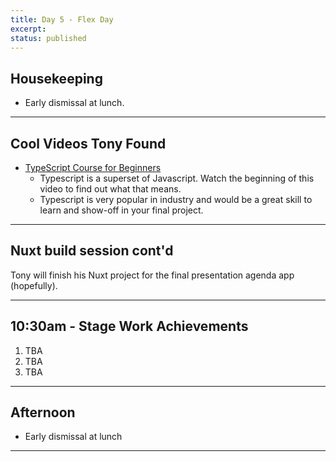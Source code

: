 ```yaml
---
title: Day 5 - Flex Day
excerpt: 
status: published
---
```


## Housekeeping
- Early dismissal at lunch.

---

## Cool Videos Tony Found
- [TypeScript Course for Beginners](https://www.youtube.com/watch?v=BwuLxPH8IDs)
    - Typescript is a superset of Javascript. Watch the beginning of this video to find out what that means.
    - Typescript is very popular in industry and would be a great skill to learn and show-off in your final project.

---

## Nuxt build session cont'd
Tony will finish his Nuxt project for the final presentation agenda app (hopefully).

---

## 10:30am - Stage Work Achievements
1. TBA
2. TBA
3. TBA

---

## Afternoon
- Early dismissal at lunch

---